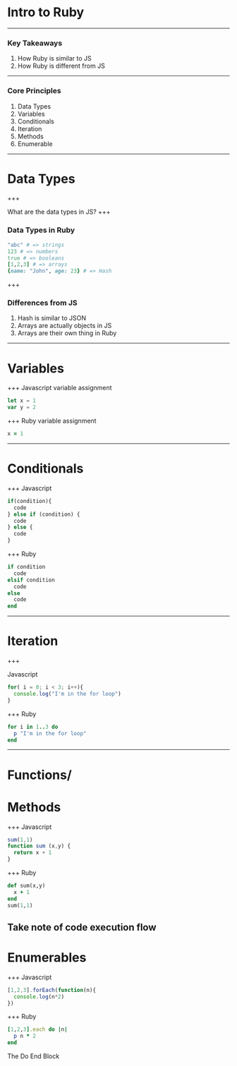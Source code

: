 # Intro to Ruby
---
### Key Takeaways

1. How Ruby is similar to JS
2. How Ruby is different from JS

---
### Core Principles
1. Data Types
2. Variables
3. Conditionals
4. Iteration
5. Methods
6. Enumerable
---
# Data Types
+++

What are the data types in JS?
+++
### Data Types in Ruby

```ruby
"abc" # => strings
123 # => numbers
true # => booleans
[1,2,3] # => arrays
{name: "John", age: 23} # => Hash
```
+++
### Differences from JS

1. Hash is similar to JSON
2. Arrays are actually objects in JS
3. Arrays are their own thing in Ruby
---
# Variables
+++
Javascript variable assignment
```javascript
let x = 1
var y = 2
```

+++
Ruby variable assignment
```ruby
x = 1
```


---
# Conditionals
+++
Javascript
```javascript
if(condition){
  code
} else if (condition) {
  code
} else {
  code
}
```
+++
Ruby
```ruby
if condition
  code
elsif condition
  code
else 
  code
end
```


---
# Iteration
+++

Javascript
```javascript
for( i = 0; i < 3; i++){
  console.log("I'm in the for loop")
}
```
+++
Ruby
```ruby
for i in 1..3 do
  p "I'm in the for loop"
end
```


---
# Functions/
# Methods
+++
Javascript
```javascript
sum(1,1)
function sum (x,y) {
  return x + 1
}
```
+++
Ruby
```ruby
def sum(x,y)
  x + 1
end
sum(1,1)
```

Take note of code execution flow
---
# Enumerables
+++
Javascript
```javascript
[1,2,3].forEach(function(n){
  console.log(n*2)
})
```
+++
Ruby
```ruby
[1,2,3].each do |n|
  p n * 2
end
```
The Do End Block
